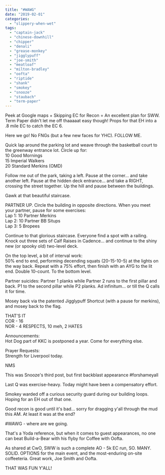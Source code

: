 ```yaml
---
title: "#WAWG"
date: "2019-02-01"
categories: 
  - "slippery-when-wet"
tags: 
  - "captain-jack"
  - "chinese-downhill"
  - "chipper"
  - "denali"
  - "grease-monkey"
  - "jigglypuff"
  - "joe-smith"
  - "meatloaf"
  - "milton-bradley"
  - "oofta"
  - "riptide"
  - "shank"
  - "smokey"
  - "snooze"
  - "staubach"
  - "term-paper"
---
```


Peek at Google maps + Skipping EC for Recon = An excellent plan for SWW.  
Term Paper didn't let me off thaaaaat easy though! Props for that EH into a .8 mile EC to catch the EC 6.

Here we go! No FNGs (but a few new faces for YHC). FOLLOW ME.

Quick lap around the parking lot and weave through the basketball court to the greenway entrance lot. Circle up for:  
10 Good Mornings  
15 Imperial Walkers  
20 Standard Merkins (OMD)

Follow me out of the park, taking a left. Pause at the corner... and take another left. Pause at the hidden deck entrance... and take a RIGHT, crossing the street together. Up the hill and pause between the buildings.

Gawk at that beautiful staircase.

PARTNER UP. Circle the building in opposite directions. When you meet your partner, pause for some exercises:  
Lap 1: 10 Partner Merkins  
Lap 2: 10 Partner BB Situps  
Lap 3: 5 Bropees

Continue to that glorious staircase. Everyone find a spot with a railing. Knock out three sets of Calf Raises in Cadence... and continue to the shiny new (or spooky old) two-level deck.

On the top level, a bit of interval work:  
50% end to end, performing decending squats (20-15-10-5) at the lights on the way back. Repeat with a 75% effort, then finish with an AYG to the lit end. Double 10-count. To the bottom level.

Partner suicides: Partner 1 planks while Partner 2 runs to the first pillar and back. P1 to the second pillar while P2 planks. Ad infinitum... or till the Q calls it for time.

Mosey back via the patented Jigglypuff Shortcut (with a pause for merkins), and mosey back to the flag.

THAT'S IT  
COR - 16  
NOR - 4 RESPECTS, 10 meh, 2 HATES

Announcements:  
Hot Dog part of KKC is postponed a year. Come for everything else.  
  
Prayer Requests:  
Strength for Liverpool today.

NMS  
  
This was Snooze's third post, but first backblast appearance #forshameyall  
  
Last Q was exercise-heavy. Today might have been a compensatory effort.  
  
Smokey warded off a curious security guard during our building loops. Hoping for an EH out of that one.  
  
Good recon is good until it's bad... sorry for dragging y'all through the mud this AM. At least it was at the end?  
  
#WAWG - where are we going.  
  
That's a Yoda reference, but when it comes to guest appearances, no one can beat Build-a-Bear with his flyby for Coffee with Oofta.  
  
As shared at CwO, SWW is such a complete AO - 5k EC run, SO. MANY. SOLID. OPTIONS for the main event, and the most-enduring on-site coffeeteria. Great work, Joe Smith and Oofta.  
  
THAT WAS FUN Y'ALL!
